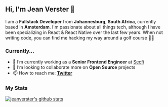 ## Hi, I'm Jean Verster 👋

I am a **Fullstack Developer** from **Johannesburg, South Africa**, currently based in **Amsterdam**. I'm passionate about all things tech, although I have been specializing in React & React Native over the last few years. When not writing code, you can find me hacking my way around a golf course 🏌🏼

### Currently...

- 🏢 I’m currently working as a **Senior Frontend Engineer** at [Secfi](https://secfi.com)
- 👯 I’m looking to collaborate more on **Open Source** projects
- 📫 How to reach me: **[Twitter](https://twitter.com/jeanverster)**

### My Stats

[![jeanverster's github stats](https://github-readme-stats.vercel.app/api?username=jeanverster)](https://github.com/anuraghazra/github-readme-stats)
